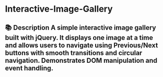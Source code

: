 # Interactive-Image-Gallery
## 📚 Description  A simple interactive image gallery built with jQuery. It displays one image at a time and allows users to navigate using Previous/Next buttons with smooth transitions and circular navigation. Demonstrates DOM manipulation and event handling.
